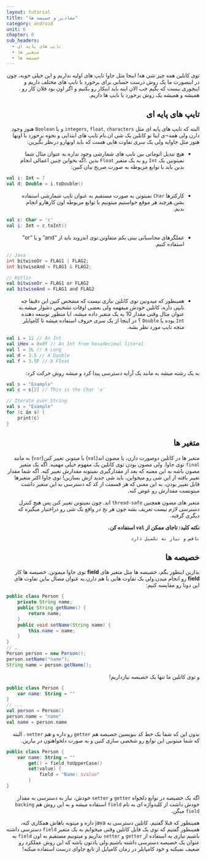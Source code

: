```yaml
---
layout: tutorial
title: "مقادیر و خصیصه ها"
category: android
unit: 6
chapter: 0
sub_headers: 
  - تایپ های پایه ای 
  - متغیر ها
  - خصیصه ها
---
```



<div dir="rtl" markdown="1">



توی کاتلین همه چیز شی هه! اینجا مثل جاوا تایپ های اولیه نداریم و این خیلی خوبه، چون در اینصورت ما یک روش درست حسابی برای برخورد با تایپ های مختلف داریم و اینجوری نیست که بگیم خب الان اینه باید اینکار رو بکنیم و اگر اون بود فلان کار رو . همیشه و همیشه یک روش برخورد با تایپ ها داریم.

<div dir="rtl" markdown="1" id="تایپ-های-پایه-ای-" >

## تایپ های پایه ای 

</div>

البته که تایپ های پایه ای مثل `integers`, `float`, `characters` و یا `Boolean` هنوز وجود دارن ولی همه¬ی اینا تو کاتلین یک شی ان.نام تایپ های ابتدایی و نحوه برخورد با اونها هنوز مثل جاوایه ولی یک سری تفاوت هایی هست که باید اونهارو درنظر بگیرین:

* هیچ تبدیل اتوماتی بین تایپ های شمارشی وجود نداره.به عنوان مثال شما نمیتونین یک `Int` رو به یک متغیر `Float` بدین .اگه بخواین چنین اعمالی انجام بدین باید با توابع مربوطه به صورت صریح بیان کنین:

</div>

```kotlin
val i: Int = 7
val d: Double = i.toDouble()
```

<div dir="rtl" markdown="1">

* کارکترها `Char` نمیتونن به صورت مستقیم به عنوان تایپ شمارشی استفاده بشن.هرچند هر موقع خواستیم میتونیم با توابع مربوطه اون کارهارو انجام بدیم.

</div>

```kotlin
val c: Char = 'c'
val i: Int = c.toInt()
```

<div dir="rtl" markdown="1">

* عملگرهای محاسباتی بیتی یکم متفاوتن.توی اندروید باید از “and” و یا “or” استفاده کنیم.

</div>


```java
// Java
int bitwiseOr = FLAG1 | FLAG2;
int bitwiseAnd = FLAG1 & FLAG2;
```

```kotlin
// Kotlin
val bitwiseOr = FLAG1 or FLAG2
val bitwiseAnd = FLAG1 and FLAG2
```

<div dir="rtl" markdown="1">

* همینطور که میدونین توی کاتلین نیازی نیست که مشخص کنین این دقیقا چه تایپی داره، کاتلین خودش میفهمه ولی بعضی اوقات تشخیص دشوار میشه.به عنوان مثال وقتی مقدار 10 یه یک متغیر داده میشه، ایا منظور توسعه دهنده `Int` بوده یا `Double` ؟ در اینجا از یک سری حروف استفاده میشه تا کامپایلر متجه تایپ مورد نظر بشه.

</div>

```kotlin
val i = 12 // An Int
val iHex = 0x0f // An Int from hexadecimal literal
val l = 3L // A Long
val d = 3.5 // A Double
val f = 3.5F // A Float
```

<div dir="rtl" markdown="1">

به یک رشته میشه به مانند یک آرایه دسترسی پیدا کرد و میشه روش حرکت کرد:

</div>

```kotlin
val s = "Example"
val c = s[2] // This is the Char 'a'

// Iterate over String
val s = "Example"
for (c in s) {
    print(c)
}
```
<div dir="rtl" markdown="1">

<div dir="rtl" markdown="1" id="متغیر-ها" >

## متغیر ها

</div>

متغیر ها در کاتلین دوصورت دارن، یا مصون اند(`val`) یا میتونن تغییر کنن(`var`) به مانند `final` توی جاوا. ولی مصون بودن توی کاتلین یک مفهوم خیلی مهمیه. اگه یک متغیر مصون باشه به این معنیه که بعد از مقدارگیری نمیتونه مقدارش تغییر کنه. اگه شما مقدار تغییر یافته از این شی رو میخواین، باید شی جدید ازش بسازین! توی جاوا اکثر متغیرها قابل تغییر بودن، به این معنی که هر قسمت از کد که دسترسی به این متغیر داشت میتونست مقدارش رو عوض کنه.

متغیر های مصون همچنین `thread-safe` اند. چون نمیتونن تغییر کنن پس هیچ کنترل دسترسی لازم نیست تعریف بشه چون هر نخ در واقع یک شی رو دراختیار میگیره که دیگری گرفته.

**نکته کلید: تاجای ممکن از `val` استفاده کن.**

    ناقص و نیاز به تکمیل دارد

<div dir="rtl" markdown="1" id="خصیصه-ها" >

## خصیصه ها

</div>

بذارین اینطور بگم، خصیصه ها مثل متغیر های **field** توی جاوا میمونن. خصیصه ها کار **field** رو انجام میدن.ولی یک تفاوت هایی با هم دارن.به عنوان مصال بیاین تفاوت های این دوتا رو مقایسه کنیم:

</div>

```java
public class Person {
    private String name;
    public String getName() {
        return name;
    }
    public void setName(String name) {
        this.name = name;
    }
}
// …
Person person = new Person();
person.setName("name");
String name = person.getName();
```

<div dir="rtl" markdown="1">

 و توی کاتلین ما تنها یک خصیصه نیازداریم!

</div>


```kotlin
public class Person {
    var name: String = ""
}
// ...
val person = Person()
person.name = "name"
val name = person.name
```


<div dir="rtl" markdown="1">

بدون این که شما یک خط کد بنویسین خصیصه هم `getter` رو داره و هم `setter` . البته که شما میتونین این توابع رو شخصی سازی کنین و به صورت دلخواهتون در بیارین.

</div>

```kotlin
public class Person {
    var name: String = ""
        get() = field.toUpperCase()
        set(value) {
            field = "Name: $value"
        }
}
```

<div dir="rtl" markdown="1">

اگه یک خصیصه در توابع دلخواه `getter` و `setter` خودش، نیاز به دسترسی به مقدار خودش داشت از کلیدواژه ای به نام `field` استفاده میشه و به این روش هم `backing field` میگن.

همینطور که قبلا گفتیم، کاتلین دسترسی به java داره و میتونه باهاش همکاری کنه، همینطور گفتیم که توی یک فایل کاتلین وقتی میخوایم به یک متغیر `field` دسترسی داشته باشیم نیازی به استفاده از `getter` و `setter` نداریم و میتونیم مستقیم به اون `field` به عنوان یک خصیصه دسترسی داشته باشیم.ولی یادتون باشه که این روش عملکرد رو ضعیف نمیکنه و خود کامپایلر در زمان کامپایل از تابع جاوای درست استفاده میکنه!

</div>
